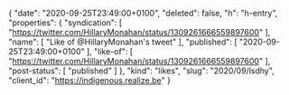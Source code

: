 {
  "date": "2020-09-25T23:49:00+0100",
  "deleted": false,
  "h": "h-entry",
  "properties": {
    "syndication": [
      "https://twitter.com/HillaryMonahan/status/1309261666559897600"
    ],
    "name": [
      "Like of @HillaryMonahan's tweet"
    ],
    "published": [
      "2020-09-25T23:49:00+0100"
    ],
    "like-of": [
      "https://twitter.com/HillaryMonahan/status/1309261666559897600"
    ],
    "post-status": [
      "published"
    ]
  },
  "kind": "likes",
  "slug": "2020/09/lsdhy",
  "client_id": "https://indigenous.realize.be"
}
